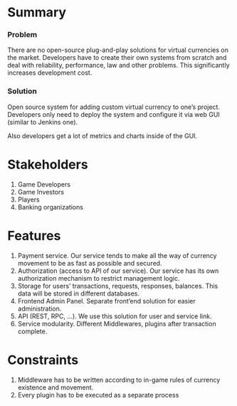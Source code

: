 # Summary

### Problem

There are no open-source plug-and-play solutions for virtual currencies on the market. Developers have to create their own systems from scratch and deal with reliability, performance, law and other problems. This significantly increases development cost.

### Solution

Open source system for adding custom virtual currency to one’s project. Developers only need to deploy the system and configure it via web GUI (similar to Jenkins one).

Also developers get a lot of metrics and charts inside of the GUI.

# Stakeholders

1. Game Developers  
2. Game Investors  
3. Players  
4. Banking organizations

# Features

1. Payment service. Our service tends to make all the way of currency movement to be as fast as possible and secured.  
2. Authorization (access to API of our service). Our service has its own authorization mechanism to restrict management logic.  
3. Storage for users’ transactions, requests, responses, balances. This data will be stored in different databases.  
4. Frontend Admin Panel. Separate front’end solution for easier administration.  
5. API (REST, RPC, …). We use this solution for user and service link.  
6. Service modularity. Different Middlewares, plugins after transaction complete.

# Constraints

1. Middleware has to be written according to in-game rules of currency existence and movement.  
2. Every plugin has to be executed as a separate process